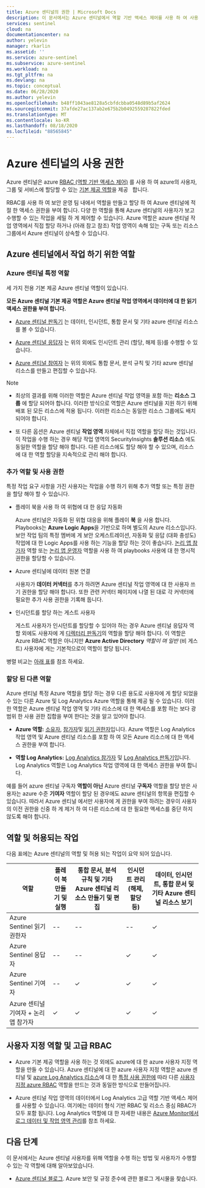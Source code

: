 ```yaml
---
title: Azure 센티널의 권한 | Microsoft Docs
description: 이 문서에서는 Azure 센티널에서 역할 기반 액세스 제어를 사용 하 여 사용자에 게 권한을 할당 하 고 각 역할에 대해 허용 되는 작업을 식별 하는 방법을 설명 합니다.
services: sentinel
cloud: na
documentationcenter: na
author: yelevin
manager: rkarlin
ms.assetid: ''
ms.service: azure-sentinel
ms.subservice: azure-sentinel
ms.workload: na
ms.tgt_pltfrm: na
ms.devlang: na
ms.topic: conceptual
ms.date: 06/28/2020
ms.author: yelevin
ms.openlocfilehash: b48ff1043ae8128a5cbfdcbba0548d89b5af2624
ms.sourcegitcommit: 37afde27ac137ab2e675b2b0492559287822fded
ms.translationtype: MT
ms.contentlocale: ko-KR
ms.lasthandoff: 08/18/2020
ms.locfileid: "88565845"
---
```

# <a name="permissions-in-azure-sentinel"></a>Azure 센티널의 사용 권한

Azure 센티널은 azure [RBAC (역할 기반 액세스 제어)](../role-based-access-control/role-assignments-portal.md) 를 사용 하 여 azure의 사용자, 그룹 및 서비스에 할당할 수 있는 [기본 제공 역할](../role-based-access-control/built-in-roles.md)을 제공   합니다.

RBAC를 사용 하 여 보안 운영 팀 내에서 역할을 만들고 할당 하 여 Azure 센티널에 적절 한 액세스 권한을 부여 합니다. 다양 한 역할을 통해 Azure 센티널의 사용자가 보고 수행할 수 있는 작업을 세밀 하 게 제어할 수 있습니다. Azure 역할은 azure 센티널 작업 영역에서 직접 할당 하거나 (아래 참고 참조) 작업 영역이 속해 있는 구독 또는 리소스 그룹에서 Azure 센티널이 상속할 수 있습니다.

## <a name="roles-for-working-in-azure-sentinel"></a>Azure 센티널에서 작업 하기 위한 역할

### <a name="azure-sentinel-specific-roles"></a>Azure 센티널 특정 역할

세 가지 전용 기본 제공 Azure 센티널 역할이 있습니다.

**모든 Azure 센티널 기본 제공 역할은 Azure 센티널 작업 영역에서 데이터에 대 한 읽기 액세스 권한을 부여 합니다.**

- [Azure 센티널 판독기](../role-based-access-control/built-in-roles.md#azure-sentinel-reader) 는 데이터, 인시던트, 통합 문서 및 기타 azure 센티널 리소스를 볼 수 있습니다.

- [Azure 센티널 응답자](../role-based-access-control/built-in-roles.md#azure-sentinel-responder) 는 위의 외에도 인시던트 관리 (할당, 해제 등)를 수행할 수 있습니다.

- [Azure 센티널 참여자](../role-based-access-control/built-in-roles.md#azure-sentinel-contributor) 는 위의 외에도 통합 문서, 분석 규칙 및 기타 azure 센티널 리소스를 만들고 편집할 수 있습니다.

> [!NOTE]
>
> - 최상의 결과를 위해 이러한 역할은 Azure 센티널 작업 영역을 포함 하는 **리소스 그룹** 에 할당 되어야 합니다. 이러한 방식으로 역할은 Azure 센티널을 지원 하기 위해 배포 된 모든 리소스에 적용 됩니다. 이러한 리소스는 동일한 리소스 그룹에도 배치 되어야 합니다.
>
> - 또 다른 옵션은 Azure 센티널 **작업 영역** 자체에서 직접 역할을 할당 하는 것입니다. 이 작업을 수행 하는 경우 해당 작업 영역의 SecurityInsights **솔루션 리소스** 에도 동일한 역할을 할당 해야 합니다. 다른 리소스에도 할당 해야 할 수 있으며, 리소스에 대 한 역할 할당을 지속적으로 관리 해야 합니다.

### <a name="additional-roles-and-permissions"></a>추가 역할 및 사용 권한

특정 작업 요구 사항을 가진 사용자는 작업을 수행 하기 위해 추가 역할 또는 특정 권한을 할당 해야 할 수 있습니다.

- 플레이 북을 사용 하 여 위협에 대 한 응답 자동화

    Azure 센티널은 자동화 된 위협 대응을 위해 플레이 **북** 을 사용 합니다. Playbooks는 **Azure Logic Apps**을 기반으로 하며 별도의 Azure 리소스입니다. 보안 작업 팀의 특정 멤버에 게 보안 오케스트레이션, 자동화 및 응답 (대화 충성도) 작업에 대 한 Logic Apps를 사용 하는 기능을 할당 하는 것이 좋습니다. [논리 앱 참가자](../role-based-access-control/built-in-roles.md#logic-app-contributor) 역할 또는 [논리 앱 운영자](../role-based-access-control/built-in-roles.md#logic-app-operator) 역할을 사용 하 여 playbooks 사용에 대 한 명시적 권한을 할당할 수 있습니다.

- Azure 센티널에 데이터 원본 연결

    사용자가 **데이터 커넥터**를 추가 하려면 Azure 센티널 작업 영역에 대 한 사용자 쓰기 권한을 할당 해야 합니다. 또한 관련 커넥터 페이지에 나열 된 대로 각 커넥터에 필요한 추가 사용 권한을 기록해 둡니다.

- 인시던트를 할당 하는 게스트 사용자

    게스트 사용자가 인시던트를 할당할 수 있어야 하는 경우 Azure 센티널 응답자 역할 외에도 사용자에 게 [디렉터리 판독기](../active-directory/users-groups-roles/directory-assign-admin-roles.md#directory-readers)의 역할을 할당 해야 합니다. 이 역할은 Azure RBAC 역할은 아니지만 **Azure Active Directory** *역할이 며 일반* (비 게스트) 사용자에 게는 기본적으로이 역할이 할당 됩니다. 

병렬 비교는 [아래 표](#roles-and-allowed-actions)를 참조 하세요.

### <a name="other-roles-you-might-see-assigned"></a>할당 된 다른 역할

Azure 센티널 특정 Azure 역할을 할당 하는 경우 다른 용도로 사용자에 게 할당 되었을 수 있는 다른 Azure 및 Log Analytics Azure 역할을 통해 제공 될 수 있습니다. 이러한 역할은 Azure 센티널 작업 영역 및 기타 리소스에 대 한 액세스를 포함 하는 보다 광범위 한 사용 권한 집합을 부여 한다는 것을 알고 있어야 합니다.

- **Azure 역할:** [소유자](../role-based-access-control/built-in-roles.md#owner), [참가자](../role-based-access-control/built-in-roles.md#contributor)및 [읽기 권한자](../role-based-access-control/built-in-roles.md#reader)입니다. Azure 역할은 Log Analytics 작업 영역 및 Azure 센티널 리소스를 포함 하 여 모든 Azure 리소스에 대 한 액세스 권한을 부여 합니다.

- **역할 Log Analytics:** [Log Analytics 참가자](../role-based-access-control/built-in-roles.md#log-analytics-contributor) 및 [Log Analytics 판독기](../role-based-access-control/built-in-roles.md#log-analytics-reader)입니다. Log Analytics 역할은 Log Analytics 작업 영역에 대 한 액세스 권한을 부여 합니다. 

예를 들어 azure 센티널 구독자 **역할이 아닌** Azure 센티널 **구독자** 역할을 할당 받은 사용자는 azure 수준 **기여자** 역할이 할당 된 경우에도 azure 센티널의 항목을 편집할 수 있습니다. 따라서 Azure 센티널 에서만 사용자에 게 권한을 부여 하려는 경우이 사용자의 이전 권한을 신중 하 게 제거 하 여 다른 리소스에 대 한 필요한 액세스를 중단 하지 않도록 해야 합니다.

## <a name="roles-and-allowed-actions"></a>역할 및 허용되는 작업

다음 표에는 Azure 센티널의 역할 및 허용 되는 작업이 요약 되어 있습니다. 

| 역할 | 플레이 북 만들기 및 실행| 통합 문서, 분석 규칙 및 기타 Azure 센티널 리소스 만들기 및 편집 | 인시던트 관리 (해제, 할당 등) | 데이터, 인시던트, 통합 문서 및 기타 Azure 센티널 리소스 보기 |
|---|---|---|---|---|
| Azure Sentinel 읽기 권한자 | -- | -- | -- | &#10003; |
| Azure Sentinel 응답자 | -- | -- | &#10003; | &#10003; |
| Azure Sentinel 기여자 | -- | &#10003; | &#10003; | &#10003; |
| Azure 센티널 기여자 + 논리 앱 참가자 | &#10003; | &#10003; | &#10003; | &#10003; |

## <a name="custom-roles-and-advanced-rbac"></a>사용자 지정 역할 및 고급 RBAC

- Azure 기본 제공 역할을 사용 하는 것 외에도 azure에 대 한 azure 사용자 지정 역할을 만들 수 있습니다. Azure 센티널에 대 한 azure 사용자 지정 역할은 azure 센티널 및 [azure Log Analytics 리소스](../role-based-access-control/resource-provider-operations.md#microsoftoperationalinsights)에 대 한 [특정 사용 권한에](../role-based-access-control/resource-provider-operations.md#microsoftsecurityinsights) 따라 다른 [사용자 지정 azure RBAC](../role-based-access-control/custom-roles-rest.md#create-a-custom-role) 역할을 만드는 것과 동일한 방식으로 만들어집니다.

- Azure 센티널 작업 영역의 데이터에서 Log Analytics 고급 역할 기반 액세스 제어를 사용할 수 있습니다. 여기에는 데이터 형식 기반 RBAC 및 리소스 중심 RBAC가 모두 포함 됩니다. Log Analytics 역할에 대 한 자세한 내용은 [Azure Monitor에서 로그 데이터 및 작업 영역 관리](../azure-monitor/platform/manage-access.md#manage-access-using-workspace-permissions)를 참조 하세요.

## <a name="next-steps"></a>다음 단계

이 문서에서는 Azure 센티널 사용자를 위해 역할을 수행 하는 방법 및 사용자가 수행할 수 있는 각 역할에 대해 알아보았습니다.

* [Azure 센티널 블로그](https://aka.ms/azuresentinelblog). Azure 보안 및 규정 준수에 관한 블로그 게시물을 찾습니다.
